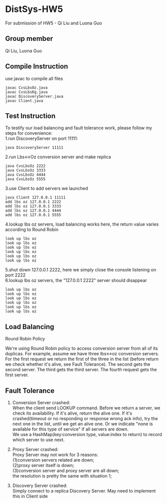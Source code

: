 # DistSys-HW5
For submission of HW5 - Qi Liu and Luona Guo

Group member <br/>
-------------
Qi Liu, Luona Guo <br/>


Compile Instruction <br/>
-------------
use javac to compile all files<br />
`````
javac CvsLbsOz.java
javac CvsLbsKg.java
javac DiscoveryServer.java
javac Client.java
`````


Test Instruction <br/>
-------------
To testify our load balancing and fault tolerance work, please follow my steps for convenience:<br />
1.run DiscoveryServer on port 11111:
``````
java DiscoveryServer 11111
``````
2.run Lbs<->Oz conversion server and make replica
`````
java CvsLbsOz 2222
java CvsLbsOz 3333
java CvsLbsOz 4444
java CvsLbsOz 5555
`````
3.use Client to add servers we launched<br />
``````
java Client 127.0.0.1 11111
add lbs oz 127.0.0.1 2222
add lbs oz 127.0.0.1 3333
add lbs oz 127.0.0.1 4444
add lbs oz 127.0.0.1 5555
``````
4.lookup lbs oz servers, load balancing works here, the return value varies according to Round Robin
``````
look up lbs oz
look up lbs oz
look up lbs oz
look up lbs oz
look up lbs oz
look up lbs oz
``````
5.shut down 127.0.0.1 2222, here we simply close the console listening on port 2222<br />
6.lookup lbs oz servers, the "127.0.0.1 2222" server should disappear
``````
look up lbs oz
look up lbs oz
look up lbs oz
look up lbs oz
look up lbs oz
look up lbs oz
``````



Load Balancing<br/>
---------------
Round Robin Policy<br/>

We're using Round Robin policy to access conversion server from all of its duplicas. For example, assume we have three lbs<->oz conversion servers. For the first request we return the first of the three in the list (before return we check whether it's alive, see Fault Tolerance). The second gets the second server. The third gets the third server. The fourth request gets the first server. 


Fault Tolerance<br/>
---------------
1. Conversion Server crashed:<br/>
    When the client send LOOKUP command. Before we return a server, we check its availability. If it's alive, return the alive one. If it's crashed(timeout or no responding or response wrong ack info), try the next one in the list, until we get an alive one. Or we indicate "none is available for this type of service" if all servers are down.<br/> 
    We use a HashMap(key:conversion type, value:index to return) to record which server to use next.

2. Proxy Server crashed:<br/>
    Proxy Server may not work for 3 reasons:<br/>
    (1)conversion servers related are down;<br />
    (2)proxy server itself is down;<br />
    (3)conversion server and proxy server are all down;<br />
    the resolution is pretty the same with situation 1;

3. Discovery Server crashed:<br/>
    Simply connect to a replica Discovery Server. May need to implement this in Client side<br/> 


